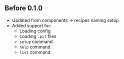 ## Before 0.1.0

- Updated from components -> recipes naming setup
- Added support for:
  - Loading config
  - Loading `.pit` files
  - `setup` command
  - `help` command
  - `list` command
